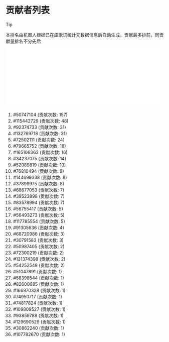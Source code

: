# 贡献者列表

> [!TIP]
> 本排名由机器人根据已在库歌词统计元数据信息后自动生成，贡献最多排前，同贡献量排名不分先后

![贡献者头像画廊](./CONTRIBUTORS.svg)

1. #50747104 (贡献次数: 157)
2. #115442729 (贡献次数: 48)
3. #92374733 (贡献次数: 31)
4. #132769718 (贡献次数: 31)
5. #72502111 (贡献次数: 24)
6. #79665752 (贡献次数: 18)
7. #165106362 (贡献次数: 16)
8. #34237075 (贡献次数: 14)
9. #52089819 (贡献次数: 10)
10. #76810494 (贡献次数: 9)
11. #144699338 (贡献次数: 8)
12. #37899975 (贡献次数: 8)
13. #68677053 (贡献次数: 7)
14. #39523898 (贡献次数: 7)
15. #83578994 (贡献次数: 7)
16. #56755417 (贡献次数: 5)
17. #56493273 (贡献次数: 5)
18. #117785554 (贡献次数: 5)
19. #91305636 (贡献次数: 4)
20. #68720986 (贡献次数: 3)
21. #30791583 (贡献次数: 3)
22. #50987405 (贡献次数: 2)
23. #72300219 (贡献次数: 2)
24. #131374398 (贡献次数: 2)
25. #54252549 (贡献次数: 2)
26. #51047891 (贡献次数: 1)
27. #58398544 (贡献次数: 1)
28. #82600685 (贡献次数: 1)
29. #166970328 (贡献次数: 1)
30. #74950717 (贡献次数: 1)
31. #74817824 (贡献次数: 1)
32. #109809527 (贡献次数: 1)
33. #93859788 (贡献次数: 1)
34. #129690529 (贡献次数: 1)
35. #30862240 (贡献次数: 1)
36. #107782670 (贡献次数: 1)

